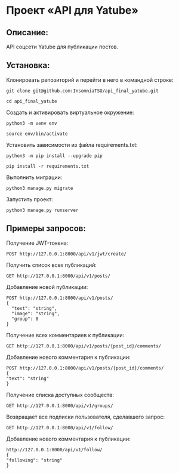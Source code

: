 # __Проект «API для Yatube»__

## __Описание__:

API соцсети Yatube для публикации постов.

## __Установка__:

Клонировать репозиторий и перейти в него в командной строке:

```
git clone git@github.com:InsomniaTSO/api_final_yatube.git
```

```
cd api_final_yatube
```

Cоздать и активировать виртуальное окружение:

```
python3 -m venv env
```

```
source env/bin/activate
```

Установить зависимости из файла requirements.txt:

```
python3 -m pip install --upgrade pip
```

```
pip install -r requirements.txt
```

Выполнить миграции:

```
python3 manage.py migrate
```

Запустить проект:

```
python3 manage.py runserver
```

## __Примеры запросов__:

Получение JWT-токена:

```
POST http://127.0.0.1:8000/api/v1/jwt/create/
```

Получить список всех публикаций:

```
GET http://127.0.0.1:8000/api/v1/posts/
```

Добавление новой публикации:

```
POST http://127.0.0.1:8000/api/v1/posts/
{
  "text": "string",
  "image": "string",
  "group": 0
}
```

Получение всех комментариев к публикации:

```
GET http://127.0.0.1:8000/api/v1/posts/{post_id}/comments/
```

Добавление нового комментария к публикации:

```
POST http://127.0.0.1:8000/api/v1/posts/{post_id}/comments/
{
"text": "string"
}
```

Получение списка доступных сообществ:

```
GET http://127.0.0.1:8000/api/v1/groups/
```

Возвращает все подписки пользователя, сделавшего запрос:

```
GET http://127.0.0.1:8000/api/v1/follow/
```

Добавление нового комментария к публикации:
```
http://127.0.0.1:8000/api/v1/follow/
{
"following": "string"
}
```
